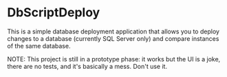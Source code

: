 DbScriptDeploy
==============

This is a simple database deployment application that allows you to deploy changes to a database (currently SQL Server only) and compare instances of the same database.

NOTE: This project is still in a prototype phase: it works but the UI is a joke, there are no tests, and it's basically a mess.  Don't use it.
